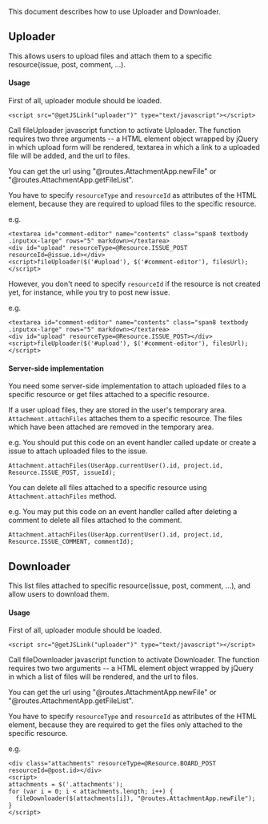 This document describes how to use Uploader and Downloader.

Uploader
--------

This allows users to upload files and attach them to a specific resource(issue,
post, comment, ...).

#### Usage

First of all, uploader module should be loaded.

    <script src="@getJSLink("uploader")" type="text/javascript"></script>

Call fileUploader javascript function to activate Uploader. The function
requires two three arguments -- a HTML element object wrapped by jQuery in
which upload form will be rendered, textarea in which a link to a uploaded file
will be added, and the url to files.

You can get the url using "@routes.AttachmentApp.newFile" or
"@routes.AttachmentApp.getFileList".

You have to specify `resourceType` and `resourceId` as attributes of the HTML
element, because they are required to upload files to the specific resource.

e.g.

    <textarea id="comment-editor" name="contents" class="span8 textbody .inputxx-large" rows="5" markdown></textarea>
    <div id="upload" resourceType=@Resource.ISSUE_POST resourceId=@issue.id></div>
    <script>fileUploader($('#upload'), $('#comment-editor'), filesUrl);</script>

However, you don't need to specify `resourceId` if the resource is not created yet,
for instance, while you try to post new issue.

e.g.

    <textarea id="comment-editor" name="contents" class="span8 textbody .inputxx-large" rows="5" markdown></textarea>
    <div id="upload" resourceType=@Resource.ISSUE_POST></div>
    <script>fileUploader($('#upload'), $('#comment-editor'), filesUrl);</script>

#### Server-side implementation

You need some server-side implementation to attach uploaded files to a specific resource or get files attached to a specific resource.

If a user upload files, they are stored in the user's temporary area. `Attachment.attachFiles` attaches them to a specific resource. The files which have been attached are removed in the temporary area.

e.g. You should put this code on an event handler called update or create a issue to attach uploaded files to the issue.

    Attachment.attachFiles(UserApp.currentUser().id, project.id, Resource.ISSUE_POST, issueId);

You can delete all files attached to a specific resource using `Attachment.attachFiles` method.

e.g. You may put this code on an event handler called after deleting a comment to delete all files attached to the comment.

    Attachment.attachFiles(UserApp.currentUser().id, project.id, Resource.ISSUE_COMMENT, commentId);

Downloader
----------

This list files attached to specific resource(issue, post, comment, ...), and
allow users to download them.

#### Usage

First of all, uploader module should be loaded.

    <script src="@getJSLink("uploader")" type="text/javascript"></script>

Call fileDownloader javascript function to activate Downloader. The function
requires two two arguments -- a HTML element object wrapped by jQuery in which
a list of files will be rendered, and the url to files.

You can get the url using "@routes.AttachmentApp.newFile" or
"@routes.AttachmentApp.getFileList".

You have to specify `resourceType` and `resourceId` as attributes of the HTML
element, because they are required to get the files only attached to the
specific resource.

e.g.

    <div class="attachments" resourceType=@Resource.BOARD_POST resourceId=@post.id></div>
    <script>
    attachments = $('.attachments');
    for (var i = 0; i < attachments.length; i++) {
      fileDownloader($(attachments[i]), "@routes.AttachmentApp.newFile");
    }
    </script>
